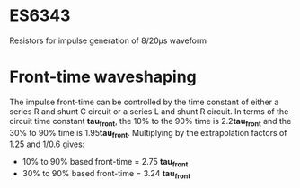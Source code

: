 # ES6343
Resistors for impulse generation of 8/20µs waveform


# Front-time waveshaping
The impulse front-time can be controlled by the time constant of either a series R and shunt C circuit or a series L and shunt R circuit.
In terms of the circuit time constant **tau<sub>front<sub>**, the 10% to the 90% time is 2.2**tau<sub>front<sub>** and the 30% to 90% time is 1.95**tau<sub>front<sub>**.  Multiplying by the extrapolation factors of 1.25 and 1/0.6 gives:

- 10% to 90% based front-time = 2.75 **tau<sub>front<sub>**
- 30% to 90% based front-time = 3.24 **tau<sub>front<sub>**

